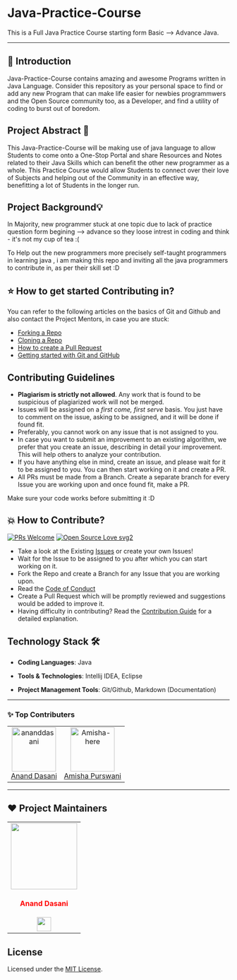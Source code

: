 # Java-Practice-Course
This is a Full Java Practice Course starting form Basic --> Advance Java.

------------------------------------------------------------------------

## 📌 Introduction

Java-Practice-Course contains amazing and awesome Programs written in Java Language. Consider this repository as your personal space to find or add any new Program that can make life easier for newbies programmwers and the Open Source community too, as a Developer, and find a utility of coding to burst out of boredom.


## Project Abstract 🙋

This Java-Practice-Course will be making use of java language to allow Students to come onto a One-Stop Portal and share Resources and Notes related to their Java Skills which can benefit the other new programmer as a whole. This Practice Course would allow Students to connect over their love of Subjects and helping out of the Community in an effective way, benefitting a lot of Students in the longer run.


## Project Background💡

In Majority, new programmer stuck at one topic due to lack of practice question form begining --> advance so they loose intrest in coding and think - it's not my cup of tea :(

To Help out the new programmers more precisely self-taught programmers in learning java , i am making this repo and inviting all the java programmers to contribute in, as per their skill set :D


## ⭐ How to get started Contributing in?

You can refer to the following articles on the basics of Git and Github and also contact the Project Mentors, in case you are stuck:

- [Forking a Repo](https://help.github.com/en/github/getting-started-with-github/fork-a-repo)
- [Cloning a Repo](https://help.github.com/en/desktop/contributing-to-projects/creating-a-pull-request)
- [How to create a Pull Request](https://opensource.com/article/19/7/create-pull-request-github)
- [Getting started with Git and GitHub](https://towardsdatascience.com/getting-started-with-git-and-github-6fcd0f2d4ac6)



## Contributing Guidelines

- **Plagiarism is strictly not allowed**. Any work that is found to be suspicious of plagiarized work will not be merged.
- Issues will be assigned on a _first come, first serve_ basis. You just have to comment on the issue, asking to be assigned, and it will be done if found fit.
- Preferably, you cannot work on any issue that is not assigned to you.
- In case you want to submit an improvement to an existing algorithm, we prefer that you create an issue, describing in detail your improvement. This will help others to analyze your contribution.
- If you have anything else in mind, create an issue, and please wait for it to be assigned to you. You can then start working on it and create a PR.
- All PRs must be made from a Branch. Create a separate branch for every Issue you are working upon and once found fit, make a PR.

Make sure your code works before submitting it :D


## 💥 How to Contribute?

[![PRs Welcome](https://img.shields.io/badge/PRs-welcome-brightgreen.svg?style=flat-square)](http://makeapullrequest.com)
[![Open Source Love svg2](https://badges.frapsoft.com/os/v2/open-source.svg?v=103)](https://github.com/ellerbrock/open-source-badges/)

- Take a look at the Existing [Issues](https://github.com/ananddasani/Java-Practice-Course/issues) or create your own Issues!
- Wait for the Issue to be assigned to you after which you can start working on it.
- Fork the Repo and create a Branch for any Issue that you are working upon.
- Read the [Code of Conduct](CODE_OF_CONDUCT.md)
- Create a Pull Request which will be promptly reviewed and suggestions would be added to improve it.
- Having difficulty in contributing? Read the [Contribution Guide](CONTRIBUTING.md) for a detailed explanation.


## Technology Stack 🛠️

- **Coding Languages**: Java

- **Tools & Technologies**: Intellij IDEA, Eclipse

- **Project Management Tools**: Git/Github, Markdown (Documentation)

---

### :sparkles: Top Contributers 
<!--START_SECTION:top-contirbuters-->
<table>
  <tr>
    <td align="center">
      <a href="https://github.com/ananddasani">
        <img src="https://avatars.githubusercontent.com/u/74413402?s=400&u=f0e841bfa3bad7e069702458b4f860550545b0ac&v=4" width="100px;" alt="ananddasani"/>
      </a>
      <br />
      <a href="https://github.com/ananddasani">Anand Dasani</a>
    </td>
    <td align="center">
      <a href="https://github.com/Amisha-here">
        <img src="https://avatars.githubusercontent.com/u/66164747?v=4" width="100px;" alt="Amisha-here"/>
      </a>
      <br />
      <a href="https://github.com/Amisha-here">Amisha Purswani</a>
    </td>
  </tr>
</table>
<!--END_SECTION:top-contributers-->

---

## ❤️ Project Maintainers
<table>
<tr>
<td align="center"><a href="https://github.com/ananddasani"><img src="https://avatars.githubusercontent.com/u/74413402?s=400&u=f0e841bfa3bad7e069702458b4f860550545b0ac&v=4" width=150px height=150px /></a></br> <h4 style="color:red;">Anand Dasani</h4>
<a href="https://www.linkedin.com/in/anand-dasani-b72954202/"><img src="https://mpng.subpng.com/20180324/vhe/kisspng-linkedin-computer-icons-logo-social-networking-ser-facebook-5ab6ebfe5f5397.2333748215219374063905.jpg" width="32px" height="32px"></a></td>

</tr>
</table>


## License

Licensed under the [MIT License](https://github.com/ananddasani/Java-Practice-Course/blob/main/LICENSE).
